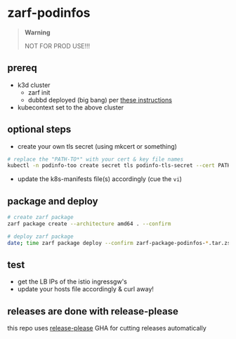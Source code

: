 # zarf-podinfos

> **Warning**
>
> NOT FOR PROD USE!!!

## prereq

- k3d cluster
  - zarf init
  - dubbd deployed (big bang) per [these instructions](https://github.com/defenseunicorns/uds-package-dubbd/blob/main/README.md#example-dubbd-deployment---using-pre-built-oci-packages-here)
- kubecontext set to the above cluster

## optional steps

- create your own tls secret (using mkcert or something)

```bash
# replace the "PATH-TO*" with your cert & key file names
kubectl -n podinfo-too create secret tls podinfo-tls-secret --cert PATH-TO-CERT-FILE --key PATH-TO-KEY-FILE --dry-run=client -o yaml
```

- update the k8s-manifests file(s) accordingly (cue the `vi`)

## package and deploy

```bash
# create zarf package
zarf package create --architecture amd64 . --confirm

# deploy zarf package
date; time zarf package deploy --confirm zarf-package-podinfos-*.tar.zst
```

## test

- get the LB IPs of the istio ingressgw's
- update your hosts file accordingly & curl away!

## releases are done with release-please

this repo uses [release-please](https://github.com/google-github-actions/release-please-action#release-please-action) GHA for cutting releases automatically
